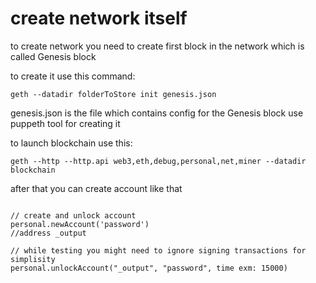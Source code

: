 # create network itself
to create network you need to create first block in the network which is called Genesis block

to create it use this command: 

```
geth --datadir folderToStore init genesis.json
```

genesis.json is the file which contains config for the Genesis block
use puppeth tool for creating it


to launch blockchain use this:

```
geth --http --http.api web3,eth,debug,personal,net,miner --datadir blockchain
```

after that you can create account like that 

```

// create and unlock account
personal.newAccount('password')
//address _output

// while testing you might need to ignore signing transactions for simplisity
personal.unlockAccount("_output", "password", time exm: 15000)

```